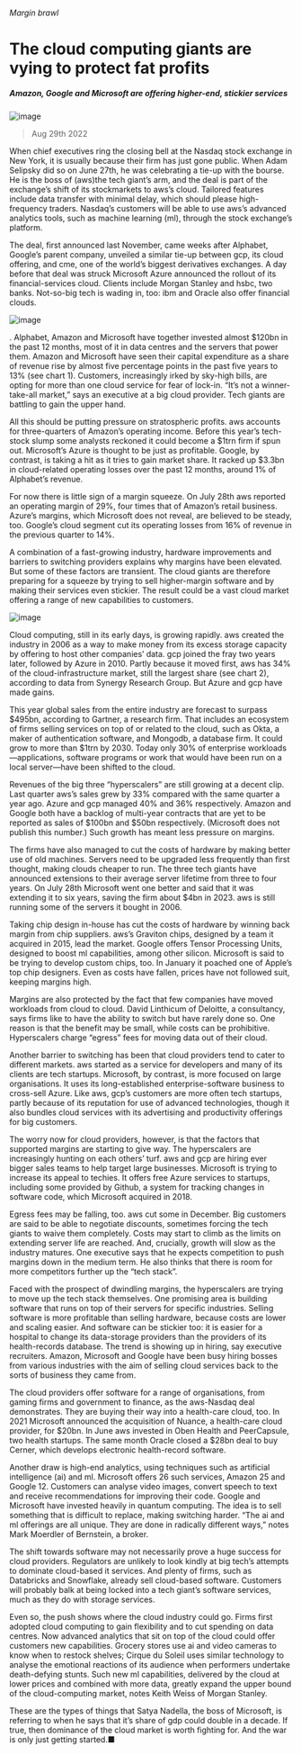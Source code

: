 ###### Margin brawl
# The cloud computing giants are vying to protect fat profits 
##### Amazon, Google and Microsoft are offering higher-end, stickier services 
![image](images/20220903_WBD002.jpg) 
> Aug 29th 2022 
When chief executives ring the closing bell at the Nasdaq stock exchange in New York, it is usually because their firm has just gone public. When Adam Selipsky did so on June 27th, he was celebrating a tie-up with the bourse. He is the boss of  (aws)the tech giant’s  arm, and the deal is part of the exchange’s shift of its stockmarkets to aws’s cloud. Tailored features include data transfer with minimal delay, which should please high-frequency traders. Nasdaq’s customers will be able to use aws’s advanced analytics tools, such as machine learning (ml), through the stock exchange’s platform.
The deal, first announced last November, came weeks after Alphabet, Google’s parent company, unveiled a similar tie-up between gcp, its cloud offering, and cme, one of the world’s biggest derivatives exchanges. A day before that deal was struck Microsoft Azure announced the rollout of its financial-services cloud. Clients include Morgan Stanley and hsbc, two banks. Not-so-big tech is wading in, too: ibm and Oracle also offer financial clouds.
![image](images/20220903_WBC665.png) 

. Alphabet, Amazon and Microsoft have together invested almost $120bn in the past 12 months, most of it in data centres and the servers that power them. Amazon and Microsoft have seen their capital expenditure as a share of revenue rise by almost five percentage points in the past five years to 13% (see chart 1). Customers, increasingly irked by sky-high bills, are opting for more than one cloud service for fear of lock-in. “It’s not a winner-take-all market,” says an executive at a big cloud provider. Tech giants are battling to gain the upper hand. 
All this should be putting pressure on stratospheric profits. aws accounts for three-quarters of Amazon’s operating income. Before this year’s tech-stock slump some analysts reckoned it could become a $1trn firm if spun out. Microsoft’s Azure is thought to be just as profitable. Google, by contrast, is taking a hit as it tries to gain market share. It racked up $3.3bn in cloud-related operating losses over the past 12 months, around 1% of Alphabet’s revenue. 
For now there is little sign of a margin squeeze. On July 28th aws reported an operating margin of 29%, four times that of Amazon’s retail business. Azure’s margins, which Microsoft does not reveal, are believed to be steady, too. Google’s cloud segment cut its operating losses from 16% of revenue in the previous quarter to 14%.
A combination of a fast-growing industry, hardware improvements and barriers to switching providers explains why margins have been elevated. But some of these factors are transient. The cloud giants are therefore preparing for a squeeze by trying to sell higher-margin software and by making their services even stickier. The result could be a vast cloud market offering a range of new capabilities to customers.
![image](images/20220903_WBC671.png) 

Cloud computing, still in its early days, is growing rapidly. aws created the industry in 2006 as a way to make money from its excess storage capacity by offering to host other companies’ data. gcp joined the fray two years later, followed by Azure in 2010. Partly because it moved first, aws has 34% of the cloud-infrastructure market, still the largest share (see chart 2), according to data from Synergy Research Group. But Azure and gcp have made gains.
This year global sales from the entire industry are forecast to surpass $495bn, according to Gartner, a research firm. That includes an ecosystem of firms selling services on top of or related to the cloud, such as Okta, a maker of authentication software, and Mongodb, a database firm. It could grow to more than $1trn by 2030. Today only 30% of enterprise workloads—applications, software programs or work that would have been run on a local server—have been shifted to the cloud.
Revenues of the big three “hyperscalers” are still growing at a decent clip. Last quarter aws’s sales grew by 33% compared with the same quarter a year ago. Azure and gcp managed 40% and 36% respectively. Amazon and Google both have a backlog of multi-year contracts that are yet to be reported as sales of $100bn and $50bn respectively. (Microsoft does not publish this number.) Such growth has meant less pressure on margins. 
The firms have also managed to cut the costs of hardware by making better use of old machines. Servers need to be upgraded less frequently than first thought, making clouds cheaper to run. The three tech giants have announced extensions to their average server lifetime from three to four years. On July 28th Microsoft went one better and said that it was extending it to six years, saving the firm about $4bn in 2023. aws is still running some of the servers it bought in 2006.
Taking chip design in-house has cut the costs of hardware by winning back margin from chip suppliers. aws’s Graviton chips, designed by a team it acquired in 2015, lead the market. Google offers Tensor Processing Units, designed to boost ml capabilities, among other silicon. Microsoft is said to be trying to develop custom chips, too. In January it poached one of Apple’s top chip designers. Even as costs have fallen, prices have not followed suit, keeping margins high.
Margins are also protected by the fact that few companies have moved workloads from cloud to cloud. David Linthicum of Deloitte, a consultancy, says firms like to have the ability to switch but have rarely done so. One reason is that the benefit may be small, while costs can be prohibitive. Hyperscalers charge “egress” fees for moving data out of their cloud.
Another barrier to switching has been that cloud providers tend to cater to different markets. aws started as a service for developers and many of its clients are tech startups. Microsoft, by contrast, is more focused on large organisations. It uses its long-established enterprise-software business to cross-sell Azure. Like aws, gcp’s customers are more often tech startups, partly because of its reputation for use of advanced technologies, though it also bundles cloud services with its advertising and productivity offerings for big customers.
The worry now for cloud providers, however, is that the factors that supported margins are starting to give way. The hyperscalers are increasingly hunting on each others’ turf. aws and gcp are hiring ever bigger sales teams to help target large businesses. Microsoft is trying to increase its appeal to techies. It offers free Azure services to startups, including some provided by Github, a system for tracking changes in software code, which Microsoft acquired in 2018.
Egress fees may be falling, too. aws cut some in December. Big customers are said to be able to negotiate discounts, sometimes forcing the tech giants to waive them completely. Costs may start to climb as the limits on extending server life are reached. And, crucially, growth will slow as the industry matures. One executive says that he expects competition to push margins down in the medium term. He also thinks that there is room for more competitors further up the “tech stack”. 
Faced with the prospect of dwindling margins, the hyperscalers are trying to move up the tech stack themselves. One promising area is building software that runs on top of their servers for specific industries. Selling software is more profitable than selling hardware, because costs are lower and scaling easier. And software can be stickier too: it is easier for a hospital to change its data-storage providers than the providers of its health-records database. The trend is showing up in hiring, say executive recruiters. Amazon, Microsoft and Google have been busy hiring bosses from various industries with the aim of selling cloud services back to the sorts of business they came from.
The cloud providers offer software for a range of organisations, from gaming firms and government to finance, as the aws-Nasdaq deal demonstrates. They are buying their way into a health-care cloud, too. In 2021 Microsoft announced the acquisition of Nuance, a health-care cloud provider, for $20bn. In June aws invested in Oben Health and PeerCapsule, two health startups. The same month Oracle closed a $28bn deal to buy Cerner, which develops electronic health-record software.
Another draw is high-end analytics, using techniques such as artificial intelligence (ai) and ml. Microsoft offers 26 such services, Amazon 25 and Google 12. Customers can analyse video images, convert speech to text and receive recommendations for improving their code. Google and Microsoft have invested heavily in quantum computing. The idea is to sell something that is difficult to replace, making switching harder. “The ai and ml offerings are all unique. They are done in radically different ways,” notes Mark Moerdler of Bernstein, a broker.
The shift towards software may not necessarily prove a huge success for cloud providers. Regulators are unlikely to look kindly at big tech’s attempts to dominate cloud-based it services. And plenty of firms, such as Databricks and Snowflake, already sell cloud-based software. Customers will probably balk at being locked into a tech giant’s software services, much as they do with storage services.
Even so, the push shows where the cloud industry could go. Firms first adopted cloud computing to gain flexibility and to cut spending on data centres. Now advanced analytics that sit on top of the cloud could offer customers new capabilities. Grocery stores use ai and video cameras to know when to restock shelves; Cirque du Soleil uses similar technology to analyse the emotional reactions of its audience when performers undertake death-defying stunts. Such new ml capabilities, delivered by the cloud at lower prices and combined with more data, greatly expand the upper bound of the cloud-computing market, notes Keith Weiss of Morgan Stanley. 
These are the types of things that Satya Nadella, the boss of Microsoft, is referring to when he says that it’s share of gdp could double in a decade. If true, then dominance of the cloud market is worth fighting for. And the war is only just getting started.■



